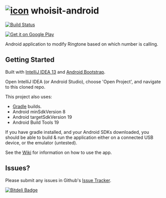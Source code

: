 [![icon](https://raw.github.com/mitch-b/whoisit-android/master/app/src/main/res/drawable-mdpi/ic_launcher.png)](#-whoisit-android) whoisit-android
===============
[![Build Status](https://travis-ci.org/mitch-b/whoisit-android.png?branch=master)](https://travis-ci.org/mitch-b/whoisit-android)

[![Get it on Google Play](https://developer.android.com/images/brand/en_generic_rgb_wo_45.png)](https://play.google.com/store/apps/details?id=com.mitchbarry.android.whoisit)

Android application to modify Ringtone based on which number is calling.

Getting Started
--------------

Built with [IntelliJ IDEA 13](http://jetbrains.com/idea/) and [Android Bootstrap](http://androidbootstrap.com).

Open IntelliJ IDEA (or Android Studio), choose 'Open Project', and navigate to this cloned repo.

This project also uses:

- [Gradle](http://gradle.org/) builds.
- Android minSdkVersion 8
- Android targetSdkVersion 19
- Android Build Tools 19

If you have gradle installed, and your Android SDKs downloaded, you should be able to build & run the application either on a connected USB device, or the emulator (untested).

See the [Wiki](https://github.com/mitch-b/whoisit-android/wiki) for information on how to use the app.

Issues?
--------------
Please submit any issues in Github's [Issue Tracker](http://github.com/mitch-b/whoisit-android/issues).

[![Bitdeli Badge](https://d2weczhvl823v0.cloudfront.net/mitch-b/whoisit-android/trend.png)](https://bitdeli.com/free "Bitdeli Badge")

